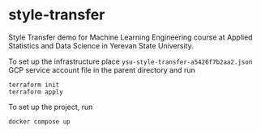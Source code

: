 # style-transfer
Style Transfer demo for Machine Learning Engineering course at Applied Statistics and Data Science in Yerevan State University.

To set up the infrastructure place `ysu-style-transfer-a5426f7b2aa2.json` GCP service account file in the parent directory and run

```
terraform init
terraform apply
```

To set up the project, run

```
docker compose up
```
